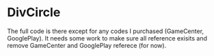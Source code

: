 # DivCircle
The full code is there except for any codes I purchased (GameCenter, GooglePlay). It needs some work to make sure all reference exisits and remove GameCenter and GooglePlay referece (for now).
